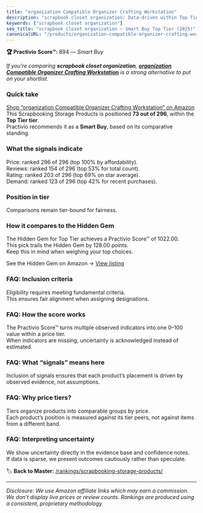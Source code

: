 ```yaml
---
title: "organization Compatible Organizer Crafting Workstation"
description: "scrapbook closet organization: Data-driven within Top Tier ranking using the Practivio Score™. Positioned by quality, value, demand, findability, momentum."
keywords: ["scrapbook closet organization"]
seo_title: "scrapbook closet organization — Smart Buy Top Tier (2025)"
canonicalURL: "/products/organization-compatible-organizer-crafting-workstation-B0D78W597V/"
---
```


**🏆 Practivio Score™:** 894 — _Smart Buy_


*If you're comparing **scrapbook closet organization**, **[organization Compatible Organizer Crafting Workstation](https://www.amazon.com/dp/B0D78W597V?tag=practivio-20)** is a strong alternative to put on your shortlist.*
### Quick take
[Shop “organization Compatible Organizer Crafting Workstation” on Amazon](https://www.amazon.com/dp/B0D78W597V?tag=practivio-20)
This Scrapbooking Storage Products is positioned **73 out of 296**, within the **Top Tier tier**.  
Practivio recommends it as a **Smart Buy**, based on its comparative standing.

### What the signals indicate
Price: ranked 296 of 296 (top 100% by affordability).  
Reviews: ranked 154 of 296 (top 53% for total count).  
Rating: ranked 203 of 296 (top 69% on star average).  
Demand: ranked 123 of 296 (top 42% for recent purchases).

### Position in tier
Comparisons remain tier-bound for fairness.

### How it compares to the Hidden Gem
The Hidden Gem for Top Tier achieves a Practivio Score™ of 1022.00.  
This pick trails the Hidden Gem by 128.00 points.  
Keep this in mind when weighing your top choices.  

See the Hidden Gem on Amazon → [View listing](https://www.amazon.com/dp/B08V21RXFY?tag=practivio-20)

### FAQ: Inclusion criteria
Eligibility requires meeting fundamental criteria.  
This ensures fair alignment when assigning designations.

### FAQ: How the score works
The Practivio Score™ turns multiple observed indicators into one 0–100 value within a price tier.  
When indicators are missing, uncertainty is acknowledged instead of estimated.

### FAQ: What “signals” means here
Inclusion of signals ensures that each product’s placement is driven by observed evidence, not assumptions.

### FAQ: Why price tiers?
Tiers organize products into comparable groups by price.  
Each product’s position is measured against its tier peers, not against items from a different band.

### FAQ: Interpreting uncertainty
We show uncertainty directly in the evidence base and confidence notes.  
If data is sparse, we present outcomes cautiously rather than speculate.


🏷️ **Back to Master:** [/rankings/scrapbooking-storage-products/](/rankings/scrapbooking-storage-products/)

---
_Disclosure: We use Amazon affiliate links which may earn a commission. We don’t display live prices or review counts. Rankings are produced using a consistent, proprietary methodology._
